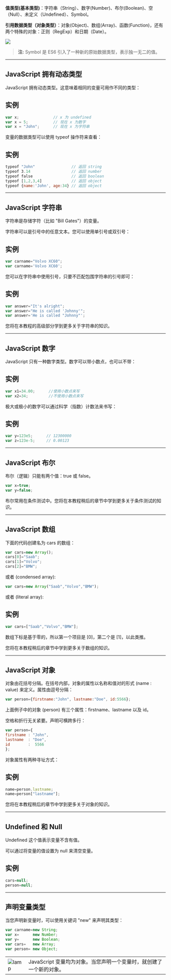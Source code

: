 **值类型(基本类型)**：字符串（String）、数字(Number)、布尔(Boolean)、空（Null）、未定义（Undefined）、Symbol。

**引用数据类型（对象类型）**：对象(Object)、数组(Array)、函数(Function)，还有两个特殊的对象：正则（RegExp）和日期（Date）。

![](https://www.runoob.com/wp-content/uploads/2013/08/Javascript-DataType.png)

> **注:** Symbol 是 ES6 引入了一种新的原始数据类型，表示独一无二的值。

---

## JavaScript 拥有动态类型

JavaScript 拥有动态类型。这意味着相同的变量可用作不同的类型：

## 实例

``` js
var x;               // x 为 undefined  
var x = 5;           // 现在 x 为数字  
var x = "John";      // 现在 x 为字符串
```

变量的数据类型可以使用 typeof 操作符来查看：

## 实例

``` js
typeof "John"                // 返回 string  
typeof 3.14                  // 返回 number  
typeof false                 // 返回 boolean  
typeof [1,2,3,4]             // 返回 object  
typeof {name:'John', age:34} // 返回 object  
```

  


  

---

## JavaScript 字符串

字符串是存储字符（比如 "Bill Gates"）的变量。

字符串可以是引号中的任意文本。您可以使用单引号或双引号：

## 实例

``` js
var carname="Volvo XC60";  
var carname='Volvo XC60';
```

您可以在字符串中使用引号，只要不匹配包围字符串的引号即可：

## 实例

``` js
var answer="It's alright";  
var answer="He is called 'Johnny'";  
var answer='He is called "Johnny"';
```



您将在本教程的高级部分学到更多关于字符串的知识。

---

## JavaScript 数字

JavaScript 只有一种数字类型。数字可以带小数点，也可以不带：  

## 实例

``` js
var x1=34.00;      //使用小数点来写  
var x2=34;         //不使用小数点来写
```

极大或极小的数字可以通过科学（指数）计数法来书写：

## 实例

``` js
var y=123e5;      // 12300000  
var z=123e-5;     // 0.00123
```

---

## JavaScript 布尔

布尔（逻辑）只能有两个值：true 或 false。

``` js
var x=true;  
var y=false;
```

布尔常用在条件测试中。您将在本教程稍后的章节中学到更多关于条件测试的知识。

---

## JavaScript 数组

下面的代码创建名为 cars 的数组：

``` js
var cars=new Array();  
cars[0]="Saab";  
cars[1]="Volvo";  
cars[2]="BMW";
```

或者 (condensed array):

``` js
var cars=new Array("Saab","Volvo","BMW");
```
或者 (literal array):

## 实例

``` js
var cars=["Saab","Volvo","BMW"];
```


数组下标是基于零的，所以第一个项目是 [0]，第二个是 [1]，以此类推。

您将在本教程稍后的章节中学到更多关于数组的知识。

---

## JavaScript 对象

对象由花括号分隔。在括号内部，对象的属性以名称和值对的形式 (name : value) 来定义。属性由逗号分隔：

``` js
var person={firstname:"John", lastname:"Doe", id:5566};
```

上面例子中的对象 (person) 有三个属性：firstname、lastname 以及 id。

空格和折行无关紧要。声明可横跨多行：

``` js
var person={  
firstname : "John",  
lastname  : "Doe",  
id        :  5566  
};
```
对象属性有两种寻址方式：

## 实例

``` js
name=person.lastname;  
name=person["lastname"];
```
  

您将在本教程稍后的章节中学到更多关于对象的知识。

---

## Undefined 和 Null

Undefined 这个值表示变量不含有值。

可以通过将变量的值设置为 null 来清空变量。

## 实例

``` js
cars=null;  
person=null;  
```
  
  

---

## 声明变量类型

当您声明新变量时，可以使用关键词 "new" 来声明其类型：

``` js
var carname=new String;  
var x=      new Number;  
var y=      new Boolean;  
var cars=   new Array;  
var person= new Object;
```

|   |   |
|---|---|
|![lamp](https://www.runoob.com/images/lamp.jpg)|JavaScript 变量均为对象。当您声明一个变量时，就创建了一个新的对象。|